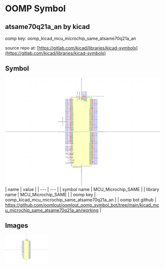 # OOMP Symbol  
## atsame70q21a_an  by kicad  
  
oomp key: oomp_kicad_mcu_microchip_same_atsame70q21a_an  
  
source repo at: [https://gitlab.com/kicad/libraries/kicad-symbols](https://gitlab.com/kicad/libraries/kicad-symbols)  
## Symbol  
  
[![working.png](working_600.png)](working.png)  
| name | value | 
| --- | --- | 
| symbol name | MCU_Microchip_SAME | 
| library name | MCU_Microchip_SAME | 
| oomp key | oomp_kicad_mcu_microchip_same_atsame70q21a_an | 
| oomp bot github | https://github.com/oomlout/oomlout_oomp_symbol_bot/tree/main/kicad_mcu_microchip_same_atsame70q21a_an/working | 
## Images  
  
[![working.png](working_140.png)](working.png)  
